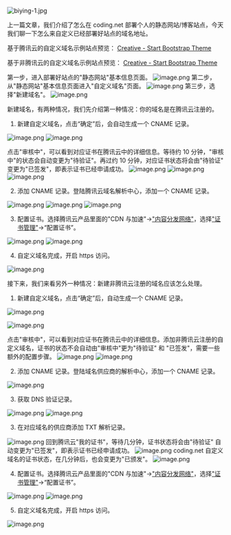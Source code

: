 ![biying-1.jpg](https://shub-1251708715.cos.ap-guangzhou.myqcloud.com/elog-cookbook-img/Fnq5mx8M7EzOsYrrsrj0zReGYk8s.jpeg)

上一篇文章，我们介绍了怎么在 coding.net 部署个人的静态网站/博客站点，今天我们聊一下怎么来自定义已经部署好站点的域名地址。

基于腾讯云的自定义域名示例站点预览：
[Creative - Start Bootstrap Theme](https://startbootstrap-creative.bioitee.com/)

基于非腾讯云的自定义域名示例站点预览：
[Creative - Start Bootstrap Theme](https://startbootstrap-creative.ncbix.com/)

第一步，进入部署好站点的"静态网站"基本信息页面。
![image.png](https://shub-1251708715.cos.ap-guangzhou.myqcloud.com/elog-cookbook-img/FjDmMQMIJIHOSdrSc97XG85pPo8k.png)
第二步，从"静态网站"基本信息页面进入"自定义域名"页面。
![image.png](https://shub-1251708715.cos.ap-guangzhou.myqcloud.com/elog-cookbook-img/Fu4_kUvMwvmj56j5oMwhRIi2fwJQ.png)
第三步，选择"新建域名"。
![image.png](https://shub-1251708715.cos.ap-guangzhou.myqcloud.com/elog-cookbook-img/FiuqxZPeLxzEO43BYk_yf9kEPJVz.png)

新建域名，有两种情况，我们先介绍第一种情况：你的域名是在腾讯云注册的。

1. 新建自定义域名，点击“确定”后，会自动生成一个 CNAME 记录。

![image.png](https://shub-1251708715.cos.ap-guangzhou.myqcloud.com/elog-cookbook-img/FojrEQWIg_NxjqOus-2bduWibTm-.png)
![image.png](https://shub-1251708715.cos.ap-guangzhou.myqcloud.com/elog-cookbook-img/Fi0m96DkTWoQSb9aSl9LESCKjMxo.png)

点击"审核中"，可以看到对应证书在腾讯云中的详细信息。等待约 10 分钟，"审核中"的状态会自动变更为"待验证"。再过约 10 分钟，对应证书状态将会由"待验证" 变更为"已签发"，即表示证书已经申请成功。
![image.png](https://shub-1251708715.cos.ap-guangzhou.myqcloud.com/elog-cookbook-img/FobrZFIETt4YJF-z73ZQ8TuaWumy.png)
![image.png](https://shub-1251708715.cos.ap-guangzhou.myqcloud.com/elog-cookbook-img/FiPmpvCAN3eOXDOg269h3gv-RzEe.png)
![image.png](https://shub-1251708715.cos.ap-guangzhou.myqcloud.com/elog-cookbook-img/FgdXU-HM9vVYJNYAAkCl-_hBj-JP.png)

2. 添加 CNAME 记录。登陆腾讯云域名解析中心，添加一个 CNAME 记录。

![image.png](https://shub-1251708715.cos.ap-guangzhou.myqcloud.com/elog-cookbook-img/Fhjfa31LRogNzEOn7FkJhimovAv8.png)
![image.png](https://shub-1251708715.cos.ap-guangzhou.myqcloud.com/elog-cookbook-img/FqubIh0th2FviKeG_PX9LRRXLgFQ.png)
![image.png](https://shub-1251708715.cos.ap-guangzhou.myqcloud.com/elog-cookbook-img/FuHlUPMlzzCg2xuzLK2Z7Ibc1Tfq.png)

3. 配置证书。选择腾讯云产品里面的"CDN 与加速"→["内容分发网络"](https://console.cloud.tencent.com/cdn)，选择["证书管理"](https://console.cloud.tencent.com/cdn/certificate)→“配置证书”。

![image.png](https://shub-1251708715.cos.ap-guangzhou.myqcloud.com/elog-cookbook-img/Fs_bBXgQBI3nnl-C0N8N_oRbuxzN.png)
![image.png](https://shub-1251708715.cos.ap-guangzhou.myqcloud.com/elog-cookbook-img/FmcKQ-XxScjl8axJZV27xOK6lruy.png)

4. 自定义域名完成，开启 https 访问。

![image.png](https://shub-1251708715.cos.ap-guangzhou.myqcloud.com/elog-cookbook-img/FiRJxCJruJsHb0fV7x9dos3ekgUd.png)

接下来，我们来看另外一种情况：新建非腾讯云注册的域名应该怎么处理。

1. 新建自定义域名，点击“确定”后，自动生成一个 CNAME 记录。

![image.png](https://shub-1251708715.cos.ap-guangzhou.myqcloud.com/elog-cookbook-img/FrCMLzW_Babu9BkGQoSdVA0aLHl9.png)

![image.png](https://shub-1251708715.cos.ap-guangzhou.myqcloud.com/elog-cookbook-img/FoObuaMrHgp8OfgJLjmznz3C9-vB.png)

点击"审核中"，可以看到对应证书在腾讯云中的详细信息。添加非腾讯云注册的自定义域名，证书的状态不会自动由"审核中"更为"待验证" 和 "已签发"，需要一些额外的配置步骤。
![image.png](https://shub-1251708715.cos.ap-guangzhou.myqcloud.com/elog-cookbook-img/FuC2tiwpPjMvn66hZ4pc81Zb8W3u.png)
![image.png](https://shub-1251708715.cos.ap-guangzhou.myqcloud.com/elog-cookbook-img/FrJ_ENsBn-KnRHdfKaEL0jaFRR0y.png)

2. 添加 CNAME 记录。登陆域名供应商的解析中心，添加一个 CNAME 记录。

![image.png](https://shub-1251708715.cos.ap-guangzhou.myqcloud.com/elog-cookbook-img/Fk-f75y5NKW7ZUIlgOHiyYiwloQJ.png)

3. 获取 DNS 验证记录。

![image.png](https://shub-1251708715.cos.ap-guangzhou.myqcloud.com/elog-cookbook-img/FtxD9d5UqnEQUomPga0M5-6gEz54.png)
![image.png](https://shub-1251708715.cos.ap-guangzhou.myqcloud.com/elog-cookbook-img/FgxhVu6YfyXMCyfD4lABe2k3tgXN.png)

3. 在对应域名的供应商添加 TXT 解析记录。

![image.png](https://shub-1251708715.cos.ap-guangzhou.myqcloud.com/elog-cookbook-img/Fpk3aQMpDdOPSslMl1KkVxI7N7jm.png)
回到腾讯云"我的证书"，等待几分钟，证书状态将会由"待验证" 自动变更为"已签发"，即表示证书已经申请成功。
![image.png](https://shub-1251708715.cos.ap-guangzhou.myqcloud.com/elog-cookbook-img/Fm77PndnWqDkYZNZT4c1QSySnB8u.png)
coding.net 自定义域名的证书状态，在几分钟后，也会变更为"已颁发"。
![image.png](https://shub-1251708715.cos.ap-guangzhou.myqcloud.com/elog-cookbook-img/FvS-g_0nM-t_KBA7Y9c1qAkTYnWa.png)

4. 配置证书。选择腾讯云产品里面的"CDN 与加速"→["内容分发网络"](https://console.cloud.tencent.com/cdn)，选择["证书管理"](https://console.cloud.tencent.com/cdn/certificate)→“配置证书”。

![image.png](https://shub-1251708715.cos.ap-guangzhou.myqcloud.com/elog-cookbook-img/Fs_bBXgQBI3nnl-C0N8N_oRbuxzN.png)
![image.png](https://shub-1251708715.cos.ap-guangzhou.myqcloud.com/elog-cookbook-img/FsMnKfHhGCLJokNHareNzaxIkq3Z.png)

5. 自定义域名完成，开启 https 访问。

![image.png](https://shub-1251708715.cos.ap-guangzhou.myqcloud.com/elog-cookbook-img/Fsu-odTNhLX_sABh1-Lbo6Kzq4F7.png)
